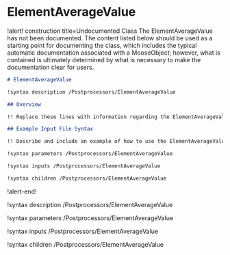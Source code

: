 # ElementAverageValue

!alert! construction title=Undocumented Class
The ElementAverageValue has not been documented. The content listed below should be used as a starting point for
documenting the class, which includes the typical automatic documentation associated with a
MooseObject; however, what is contained is ultimately determined by what is necessary to make the
documentation clear for users.

```markdown
# ElementAverageValue

!syntax description /Postprocessors/ElementAverageValue

## Overview

!! Replace these lines with information regarding the ElementAverageValue object.

## Example Input File Syntax

!! Describe and include an example of how to use the ElementAverageValue object.

!syntax parameters /Postprocessors/ElementAverageValue

!syntax inputs /Postprocessors/ElementAverageValue

!syntax children /Postprocessors/ElementAverageValue
```
!alert-end!

!syntax description /Postprocessors/ElementAverageValue

!syntax parameters /Postprocessors/ElementAverageValue

!syntax inputs /Postprocessors/ElementAverageValue

!syntax children /Postprocessors/ElementAverageValue
